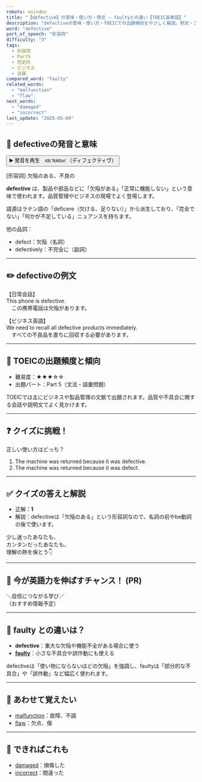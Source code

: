 ```yaml
---
robots: noindex
title: "【defective】の意味・使い方・例文 ― faultyとの違い【TOEIC英単語】"
description: "defectiveの意味・使い方・TOEICでの出題傾向をやさしく解説。例文・クイズ付きでfaultyとの違いもわかりやすく学べます。"
word: "defective"
part_of_speech: "形容詞"
difficulty: "3"
tags:
  - 形容詞
  - Part5
  - 否定的
  - ビジネス
  - 会議
compared_word: "faulty"
related_words:
  - "malfunction"
  - "flaw"
next_words:
  - "damaged"
  - "incorrect"
last_update: "2025-05-04"
---
```


## 🔰 defectiveの発音と意味

<button class="play-audio" onclick="playTTS('defective')">
  <span class="play-audio-main">
    ▶️ 発音を再生　/dɪˈfɛktɪv/
  </span>
  <span class="play-audio-sub">
    （ディフェクティヴ）
  </span>
</button>

[形容詞] 欠陥のある、不良の

**defective** は、製品や部品などに「欠陥がある」「正常に機能しない」という意味で使われます。品質管理やビジネスの現場でよく登場します。

語源はラテン語の「deficere（欠ける、足りない）」から派生しており、「完全でない」「何かが不足している」ニュアンスを持ちます。

他の品詞：  
- defect：欠陥（名詞）
- defectively：不完全に（副詞）

---

## ✏️ defectiveの例文

【日常会話】  
This phone is defective.  
　この携帯電話は欠陥があります。

【ビジネス英語】  
We need to recall all defective products immediately.  
　すべての不良品を直ちに回収する必要があります。

---

## 🎯 TOEICの出題頻度と傾向

- 難易度：★★★☆☆
- 出題パート：Part 5（文法・語彙問題）

TOEICでは主にビジネスや製品管理の文脈で出題されます。品質や不具合に関する会話や説明文でよく見かけます。

---

## ❓ クイズに挑戦！

正しい使い方はどっち？

1. The machine was returned because it was defective.  
2. The machine was returned because it was defect.

---

## ✅ クイズの答えと解説

- 正解：**1**
- 解説：defectiveは「欠陥のある」という形容詞なので、名詞の前やbe動詞の後で使います。

少し迷ったあなたも、  
カンタンだったあなたも、  
理解の熱を保とう👇️

---

## 🚀 今が英語力を伸ばすチャンス！ (PR)

<div class="info-center">
＼自信につながる学び／<br>  
（おすすめ情報予定）
</div>

---

## 🤔  faulty との違いは？

- **defective**：重大な欠陥や機能不全がある場合に使う
- **[faulty](/word/faulty/)**：小さな不具合や誤作動にも使える

defectiveは「使い物にならないほどの欠陥」を強調し、faultyは「部分的な不具合」や「誤作動」など幅広く使われます。

---

## 🧩 あわせて覚えたい

- [malfunction](/word/malfunction/)：故障、不調
- [flaw](/word/flaw/)：欠点、傷

---

## 📖 できればこれも

- [damaged](/word/damaged/)：損傷した
- [incorrect](/word/incorrect/)：間違った

<!-- cvid: aid46_bid18 -->
